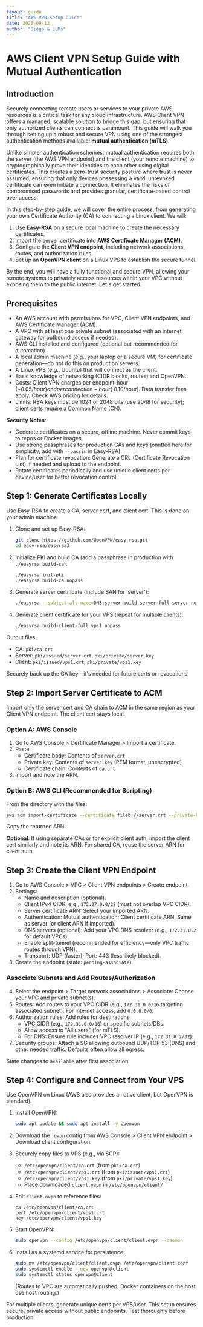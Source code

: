```yaml
---
layout: guide
title: "AWS VPN Setup Guide"
date: 2025-09-12
author: "Diego & LLMs"
---
```


# AWS Client VPN Setup Guide with Mutual Authentication

## Introduction

Securely connecting remote users or services to your private AWS resources is a critical task for any cloud infrastructure. AWS Client VPN offers a managed, scalable solution to bridge this gap, but ensuring that only authorized clients can connect is paramount. This guide will walk you through setting up a robust and secure VPN using one of the strongest authentication methods available: **mutual authentication (mTLS)**.

Unlike simpler authentication schemes, mutual authentication requires both the server (the AWS VPN endpoint) and the client (your remote machine) to cryptographically prove their identities to each other using digital certificates. This creates a zero-trust security posture where trust is never assumed, ensuring that only devices possessing a valid, unrevoked certificate can even initiate a connection. It eliminates the risks of compromised passwords and provides granular, certificate-based control over access.

In this step-by-step guide, we will cover the entire process, from generating your own Certificate Authority (CA) to connecting a Linux client. We will:

1.  Use **Easy-RSA** on a secure local machine to create the necessary certificates.
2.  Import the server certificate into **AWS Certificate Manager (ACM)**.
3.  Configure the **Client VPN endpoint**, including network associations, routes, and authorization rules.
4.  Set up an **OpenVPN client** on a Linux VPS to establish the secure tunnel.

By the end, you will have a fully functional and secure VPN, allowing your remote systems to privately access resources within your VPC without exposing them to the public internet. Let's get started.

## Prerequisites
- An AWS account with permissions for VPC, Client VPN endpoints, and AWS Certificate Manager (ACM).
- A VPC with at least one private subnet (associated with an internet gateway for outbound access if needed).
- AWS CLI installed and configured (optional but recommended for automation).
- A local admin machine (e.g., your laptop or a secure VM) for certificate generation—do not do this on production servers.
- A Linux VPS (e.g., Ubuntu) that will connect as the client.
- Basic knowledge of networking (CIDR blocks, routes) and OpenVPN.
- Costs: Client VPN charges per endpoint-hour (~$0.05/hour) and per connection-hour (~$0.10/hour). Data transfer fees apply. Check AWS pricing for details.
- Limits: RSA keys must be 1024 or 2048 bits (use 2048 for security); client certs require a Common Name (CN).

**Security Notes**:
- Generate certificates on a secure, offline machine. Never commit keys to repos or Docker images.
- Use strong passphrases for production CAs and keys (omitted here for simplicity; add with `--passin` in Easy-RSA).
- Plan for certificate revocation: Generate a CRL (Certificate Revocation List) if needed and upload to the endpoint.
- Rotate certificates periodically and use unique client certs per device/user for better revocation control.

## Step 1: Generate Certificates Locally
Use Easy-RSA to create a CA, server cert, and client cert. This is done on your admin machine.

1. Clone and set up Easy-RSA:
   ```bash
   git clone https://github.com/OpenVPN/easy-rsa.git
   cd easy-rsa/easyrsa3
   ```

2. Initialize PKI and build CA (add a passphrase in production with `./easyrsa build-ca`):
   ```bash
   ./easyrsa init-pki
   ./easyrsa build-ca nopass
   ```

3. Generate server certificate (include SAN for 'server'):
   ```bash
   ./easyrsa --subject-alt-name=DNS:server build-server-full server nopass
   ```

4. Generate client certificate for your VPS (repeat for multiple clients):
   ```bash
   ./easyrsa build-client-full vps1 nopass
   ```

Output files:
- CA: `pki/ca.crt`
- Server: `pki/issued/server.crt`, `pki/private/server.key`
- Client: `pki/issued/vps1.crt`, `pki/private/vps1.key`

Securely back up the CA key—it's needed for future certs or revocations.

## Step 2: Import Server Certificate to ACM
Import only the server cert and CA chain to ACM in the same region as your Client VPN endpoint. The client cert stays local.

### Option A: AWS Console
1. Go to AWS Console > Certificate Manager > Import a certificate.
2. Paste:
   - Certificate body: Contents of `server.crt`
   - Private key: Contents of `server.key` (PEM format, unencrypted)
   - Certificate chain: Contents of `ca.crt`
3. Import and note the ARN.

### Option B: AWS CLI (Recommended for Scripting)
From the directory with the files:
```bash
aws acm import-certificate --certificate fileb://server.crt --private-key fileb://server.key --certificate-chain fileb://ca.crt
```
Copy the returned ARN.

**Optional**: If using separate CAs or for explicit client auth, import the client cert similarly and note its ARN. For shared CA, reuse the server ARN for client auth.

## Step 3: Create the Client VPN Endpoint
1. Go to AWS Console > VPC > Client VPN endpoints > Create endpoint.
2. Settings:
   - Name and description (optional).
   - Client IPv4 CIDR: e.g., `172.27.0.0/22` (must not overlap VPC CIDR).
   - Server certificate ARN: Select your imported ARN.
   - Authentication: Mutual authentication; Client certificate ARN: Same as server (or client ARN if imported).
   - DNS servers (optional): Add your VPC DNS resolver (e.g., `172.31.0.2` for default VPCs).
   - Enable split-tunnel (recommended for efficiency—only VPC traffic routes through VPN).
   - Transport: UDP (faster); Port: 443 (less likely blocked).
3. Create the endpoint (state: `pending-associate`).

### Associate Subnets and Add Routes/Authorization
4. Select the endpoint > Target network associations > Associate: Choose your VPC and private subnet(s).
5. Routes: Add routes to your VPC CIDR (e.g., `172.31.0.0/16` targeting associated subnet). For internet access, add `0.0.0.0/0`.
6. Authorization rules: Add rules for destinations:
   - VPC CIDR (e.g., `172.31.0.0/16`) or specific subnets/DBs.
   - Allow access to "All users" (for mTLS).
   - For DNS: Ensure rule includes VPC resolver IP (e.g., `172.31.0.2/32`).
7. Security groups: Attach a SG allowing outbound UDP/TCP 53 (DNS) and other needed traffic. Defaults often allow all egress.

State changes to `available` after first association.

## Step 4: Configure and Connect from Your VPS
Use OpenVPN on Linux (AWS also provides a native client, but OpenVPN is standard).

1. Install OpenVPN:
   ```bash
   sudo apt update && sudo apt install -y openvpn
   ```

2. Download the `.ovpn` config from AWS Console > Client VPN endpoint > Download client configuration.

3. Securely copy files to VPS (e.g., via SCP):
   - `/etc/openvpn/client/ca.crt` (from `pki/ca.crt`)
   - `/etc/openvpn/client/vps1.crt` (from `pki/issued/vps1.crt`)
   - `/etc/openvpn/client/vps1.key` (from `pki/private/vps1.key`)
   - Place downloaded `client.ovpn` in `/etc/openvpn/client/`

4. Edit `client.ovpn` to reference files:
   ```
   ca /etc/openvpn/client/ca.crt
   cert /etc/openvpn/client/vps1.crt
   key /etc/openvpn/client/vps1.key
   ```

5. Start OpenVPN:
   ```bash
   sudo openvpn --config /etc/openvpn/client/client.ovpn --daemon
   ```

6. Install as a systemd service for persistence:
   ```bash
   sudo mv /etc/openvpn/client/client.ovpn /etc/openvpn/client.conf
   sudo systemctl enable --now openvpn@client
   sudo systemctl status openvpn@client
   ```
   (Routes to VPC are automatically pushed; Docker containers on the host use host routing.)


For multiple clients, generate unique certs per VPS/user. This setup ensures secure, private access without public endpoints. Test thoroughly before production.